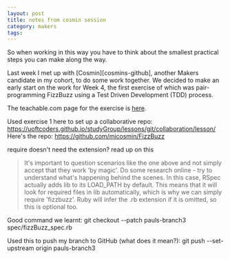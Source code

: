 ```yaml
---
layout: post
title: notes from cosmin session
category: makers
tags: 
---
```


So when working in
this way you have to think about the smallest practical steps you can make along
the way.

Last week I met up with [Cosmin][cosmins-github], another Makers candidate
in my cohort, to do some work together. We decided to make an early start on the
work for Week 4, the first exercise of which was pair-programming FizzBuzz using
a Test Driven Development (TDD) process.

The teachable.com page for the exercise is
[here](https://makersacademy.teachable.com/courses/256825/lectures/3989229>).

Used exercise 1 here to set up a collaborative repo:
<https://uoftcoders.github.io/studyGroup/lessons/git/collaboration/lesson/>
Here's the repo:
<https://github.com/micosmin/FizzBuzz>

require doesn't need the extension? read up on this

> It's important to question scenarios like the one above and not simply accept
> that they work 'by magic'. Do some research online - try to understand what's
> happening behind the scenes. In this case, RSpec actually adds lib to its
> LOAD_PATH by default. This means that it will look for required files in lib
> automatically, which is why we can simply  require 'fizzbuzz'. Ruby will infer
> the .rb extension if it is omitted, so this is optional too.

Good command we learnt:
git checkout --patch pauls-branch3 spec/fizzBuzz_spec.rb

Used this to push my branch to GitHub (what does it mean?):
git push --set-upstream origin pauls-branch3



